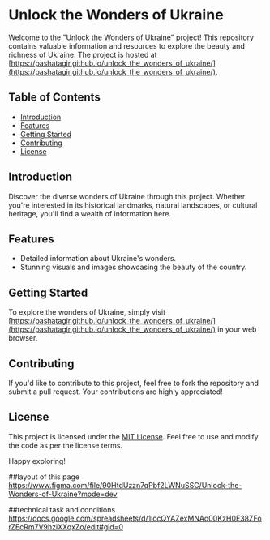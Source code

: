 # Unlock the Wonders of Ukraine

Welcome to the "Unlock the Wonders of Ukraine" project! This repository contains valuable
information and resources to explore the beauty and richness of Ukraine. The project is hosted at
[https://pashatagir.github.io/unlock_the_wonders_of_ukraine/](https://pashatagir.github.io/unlock_the_wonders_of_ukraine/).

## Table of Contents

- [Introduction](#introduction)
- [Features](#features)
- [Getting Started](#getting-started)
- [Contributing](#contributing)
- [License](#license)

## Introduction

Discover the diverse wonders of Ukraine through this project. Whether you're interested in its
historical landmarks, natural landscapes, or cultural heritage, you'll find a wealth of information
here.

## Features

- Detailed information about Ukraine's wonders.
- Stunning visuals and images showcasing the beauty of the country.

## Getting Started

To explore the wonders of Ukraine, simply visit
[https://pashatagir.github.io/unlock_the_wonders_of_ukraine/](https://pashatagir.github.io/unlock_the_wonders_of_ukraine/)
in your web browser.

## Contributing

If you'd like to contribute to this project, feel free to fork the repository and submit a pull
request. Your contributions are highly appreciated!

## License

This project is licensed under the [MIT License](LICENSE). Feel free to use and modify the code as
per the license terms.

Happy exploring!

##layout of this page
https://www.figma.com/file/90HtdUzzn7qPbf2LWNuSSC/Unlock-the-Wonders-of-Ukraine?mode=dev

##technical task and conditions
https://docs.google.com/spreadsheets/d/1locQYAZexMNAo00KzH0E38ZForZEcRm7V9hziXXqxZo/edit#gid=0
